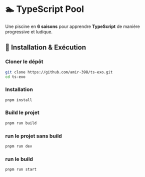 # 🏊 TypeScript Pool

Une piscine en **6 saisons** pour apprendre **TypeScript** de manière progressive et ludique.

## 🚀 Installation & Exécution

### Cloner le dépôt  
```sh
git clone https://github.com/amir-398/ts-exo.git
cd ts-exo
```

### Installation
```sh
pnpm install
```

### Build le projet
```sh
pnpm run build
```

### run le projet sans build
```sh
pnpm run dev
```

### run le build
```sh
pnpm run start
```

